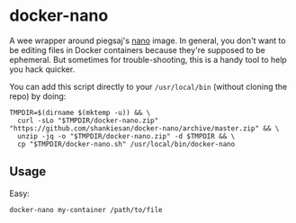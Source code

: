# docker-nano

A wee wrapper around piegsaj's [nano](https://github.com/JensPiegsa/nano/) image. In general, you don't want to be editing files in Docker containers because they're supposed to be ephemeral. But sometimes for trouble-shooting, this is a handy tool to help you hack quicker.

You can add this script directly to your `/usr/local/bin` (without cloning the repo) by doing:

```
TMPDIR=$(dirname $(mktemp -u)) && \
  curl -sLo "$TMPDIR/docker-nano.zip" "https://github.com/shankiesan/docker-nano/archive/master.zip" && \
  unzip -jq -o "$TMPDIR/docker-nano.zip" -d $TMPDIR && \
  cp "$TMPDIR/docker-nano.sh" /usr/local/bin/docker-nano
```

## Usage

Easy:

`docker-nano my-container /path/to/file`